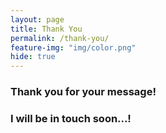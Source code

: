 ```yaml
---
layout: page
title: Thank You
permalink: /thank-you/
feature-img: "img/color.png"
hide: true
---
```


### Thank you for your message!

### I will be in touch soon...!
